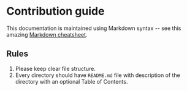 Contribution guide
==================

This documentation is maintained using Markdown syntax -- see this amazing [Markdown cheatsheet](https://github.com/adam-p/markdown-here/wiki/Markdown-Cheatsheet).

## Rules
 1. Please keep clear file structure.
 1. Every directory should have `README.md` file with description of the directory with an optional Table of Contents. 
